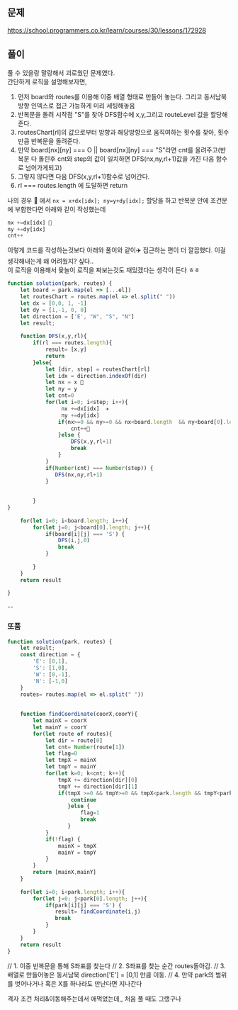 ## 문제
https://school.programmers.co.kr/learn/courses/30/lessons/172928
## 풀이
풀 수 있을랑 말랑해서 괴로웠던 문제였다. <br/>
간단하게 로직을 설명해보자면,<br/>
1. 먼저 board와 routes를 이용해 이중 배열 형태로 만들어 놓는다. 그리고 동서남북 방향 인덱스로 접근 가능하게 미리 세팅해놓음<br/>
2. 반복문을 돌려 시작점 "S"를 찾아 DFS함수에 x,y,그리고 routeLevel 값을 할당해준다. <br/>
3. routesChart[rl]의 값으로부터 방향과 해당방향으로 움직여하는 횟수를 찾아, 횟수만큼 반복문을 돌려준다.
4. 만약 board[nx][ny] === O || board[nx][ny] === "S"라면 cnt를 올려주고(반복문 다 돌린후 cnt와 step의 값이 일치하면 DFS(nx,ny,rl+1)값을 가진 다음 함수로 넘어가게되고)</br> 
5. 그렇지 않다면 다음 DFS(x,y,rl+1)함수로 넘어간다. 
6. rl === routes.length 에 도달하면 return

나의 경우  🍙  에서 ```nx = x+dx[idx]; ny=y+dy[idx];``` 할당을 하고  반복문 안에 조건문에 부합한다면 아래와 같이 작성했는데
 ```jsx
 nx +=dx[idx] 🔮 
 ny +=dy[idx]
 cnt++
 ``` 
 이렇게 코드를 작성하는것보다 아래와 풀이와 같이✈️ 접근하는 편이 더 깔끔했다. 이걸 생각해내는게 왜 어려웠지? 싶다..<br/>
 이 로직을 이용해서 윷놀이 로직을 짜보는것도 재밌겠다는 생각이 든다 ㅎㅎ </br>

```jsx
function solution(park, routes) {
    let board = park.map(el => [...el])
    let routesChart = routes.map(el => el.split(" "))
    let dx = [0,0, 1, -1]
    let dy = [1,-1, 0, 0]
    let direction = ['E', "W", "S", "N"]
    let result; 
    
    function DFS(x,y,rl){
        if(rl === routes.length){
            result= [x,y]
            return
        }else{
            let [dir, step] = routesChart[rl]
            let idx = direction.indexOf(dir)
            let nx = x 🍙
            let ny = y 
            let cnt=0
            for(let i=0; i<step; i++){
                 nx +=dx[idx]  ✈️
                 ny +=dy[idx]
                if(nx>=0 && ny>=0 && nx<board.length  && ny<board[0].length  && (board[nx][ny] === "O" || board[nx][ny] === "S")) {
                    cnt++🔮
                }else {
                    DFS(x,y,rl+1)  
                    break
                }
            }
            if(Number(cnt) === Number(step)) {
               DFS(nx,ny,rl+1)
            }
            
          
        }
}
    
    for(let i=0; i<board.length; i++){
        for(let j=0; j<board[0].length; j++){
            if(board[i][j] === 'S') {
                DFS(i,j,0)
                break
            }
            
        }
    }
    return result
    
}
```
--

### 또품
```jsx
function solution(park, routes) {
    let result;
    const direction = {
        'E': [0,1],
        'S': [1,0],
        'W': [0,-1],
        'N': [-1,0]
    }
    routes= routes.map(el => el.split(" "))
  
    
    function findCoordinate(coorX,coorY){
        let mainX = coorX
        let mainY = coorY
        for(let route of routes){
            let dir = route[0]
            let cnt= Number(route[1])
            let flag=0
            let tmpX = mainX
            let tmpY = mainY
            for(let k=0; k<cnt; k++){
                tmpX += direction[dir][0]
                tmpY += direction[dir][1]
                if(tmpX >=0 && tmpY>=0 && tmpX<park.length && tmpY<park[0].length && (park[tmpX][tmpY] === 'O' || park[tmpX][tmpY] === 'S')){
                    continue
                   }else {
                       flag=1
                       break
                   }
            }
            if(!flag) {
                mainX = tmpX
                mainY = tmpY
            }
        }
        return [mainX,mainY]
    }
    
    for(let i=0; i<park.length; i++){
        for(let j=0; j<park[0].length; j++){
            if(park[i][j] === 'S') {
               result= findCoordinate(i,j)
               break
            }  
        }
    }
    return result
}
```
 // 1. 이중 반복문을 통해 S좌표를 찾는다
 // 2. S좌표를 찾는 순간 routes돌아감. 
 // 3. 배열로 만들어놓은 동서남북 direction['E'] = [0,1] 만큼 이동. 
 // 4. 만약 park의 범위를 벗어나거나 혹은 X를 하나라도 만난다면 지나간다


 격자 조건 처리&이동해주는데서 애먹었는데,, 처음 풀 때도 그랬구나
